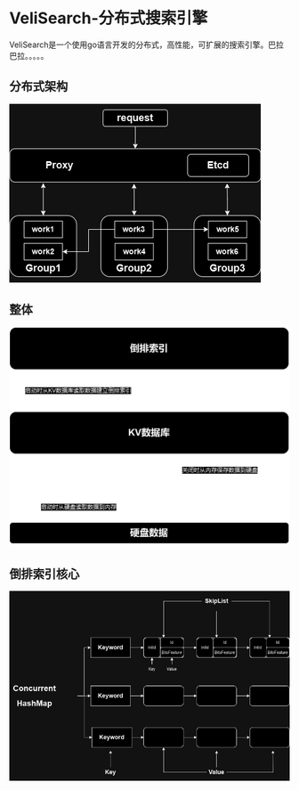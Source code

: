 # VeliSearch-分布式搜索引擎
VeliSearch是一个使用go语言开发的分布式，高性能，可扩展的搜索引擎。巴拉巴拉。。。。。
## 分布式架构
![](./docs/index_dist.drawio.png)
## 整体
![](./docs/kvdb.drawio.png)
## 倒排索引核心
![](./docs/index.drawio_back.png)
